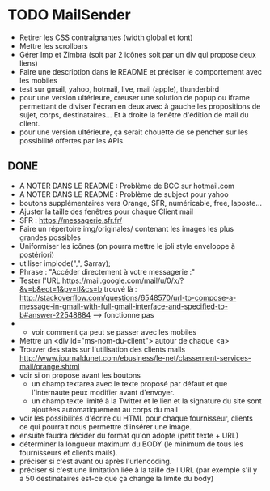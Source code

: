 # TODO MailSender
* Retirer les CSS contraignantes (width global et font)
* Mettre les scrollbars
* Gérer Imp et Zimbra (soit par 2 icônes soit par un div qui propose deux liens)
* Faire une description dans le README et préciser le comportement avec les mobiles
* test sur gmail, yahoo, hotmail, live, mail (apple), thunderbird
* pour une version ultérieure, creuser une solution de popup ou iframe permettant de diviser l'écran en deux avec à gauche les propositions de sujet, corps, destinataires... Et à droite la fenêtre d'édition de mail du client.
* pour une version ultérieure, ça serait chouette de se pencher sur les possibilité offertes par les APIs.

## DONE
* A NOTER DANS LE README : Problème de BCC sur hotmail.com 
* A NOTER DANS LE README : Problème de subject pour yahoo
* boutons supplémentaires vers Orange, SFR, numéricable, free, laposte...
* Ajuster la taille des fenêtres pour chaque Client mail
* SFR : https://messagerie.sfr.fr/
* Faire un répertoire img/originales/ contenant les images les plus grandes possibles
* Uniformiser les icônes (on pourra mettre le joli style enveloppe à postériori)
* utiliser  implode(",", $array);
* Phrase : "Accéder directement à votre messagerie :"
* Tester l'URL https://mail.google.com/mail/u/0/x/?&v=b&eot=1&pv=tl&cs=b trouvé là : http://stackoverflow.com/questions/6548570/url-to-compose-a-message-in-gmail-with-full-gmail-interface-and-specified-to-b#answer-22548884
--> fonctionne pas
* * voir comment ça peut se passer avec les mobiles
* Mettre un &lt;div id="ms-nom-du-client"&gt; autour de chaque &lt;a&gt;
* Trouver des stats sur l'utilisation des clients mails http://www.journaldunet.com/ebusiness/le-net/classement-services-mail/orange.shtml
* voir si on propose avant les boutons 
  * un champ textarea avec le texte proposé par défaut et que l'internaute peux modifier avant d'envoyer.
  * un champ texte limité à la Twitter et le lien et la signature du site sont ajoutées automatiquement au corps du mail
* voir les possibilités d'écrire du HTML pour chaque fournisseur, clients ce qui pourrait nous permettre d’insérer une image.
* ensuite faudra décider du format qu'on adopte (petit texte + URL)
* déterminer la longueur maximum du BODY (le minimum de tous les fournisseurs et clients mails).
* préciser si c'est avant ou après l'urlencoding.
* préciser si c'est une limitation liée à la taille de l'URL (par exemple s'il y a 50 destinataires est-ce que ça change la limite du body)
